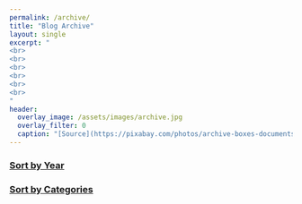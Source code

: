 ```yaml
---
permalink: /archive/
title: "Blog Archive"
layout: single
excerpt: "
<br>
<br>
<br>
<br>
<br>
<br>
"
header:
  overlay_image: /assets/images/archive.jpg
  overlay_filter: 0
  caption: "[Source](https://pixabay.com/photos/archive-boxes-documents-folders-1850170/)"
---
```

### [Sort by Year](/years/)
### [Sort by Categories](/categories)
